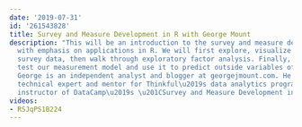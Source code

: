 ```yaml
---
date: '2019-07-31'
id: '261543828'
title: Survey and Measure Development in R with George Mount
description: "This will be an introduction to the survey and measure development process
  with emphasis on applications in R. We will first explore, visualize and clean self-report
  survey data, then walk through exploratory factor analysis. Finally, we will formally
  test our measurement model and use it to predict outside variables of interest.
  George is an independent analyst and blogger at georgejmount.com. He serves as a
  technical expert and mentor for Thinkful\u2019s data analytics program and is the
  instructor of DataCamp\u2019s \u201CSurvey and Measure Development in R.\u201D "
videos:
- RSJqPS1B224
---
```

